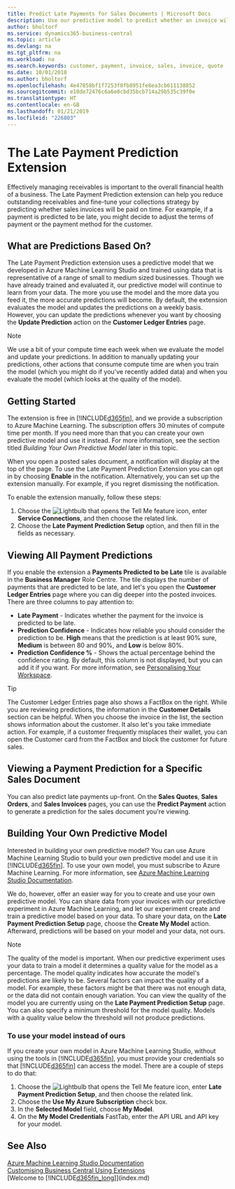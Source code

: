 ```yaml
---
title: Predict Late Payments for Sales Documents | Microsoft Docs
description: Use our predictive model to predict whether an invoice will be paid on time.
author: bholtorf
ms.service: dynamics365-business-central
ms.topic: article
ms.devlang: na
ms.tgt_pltfrm: na
ms.workload: na
ms.search.keywords: customer, payment, invoice, sales, invoice, quote
ms.date: 10/01/2018
ms.author: bholtorf
ms.openlocfilehash: 4e47858bf1f7253f8fb8951fe8ea3cb611138852
ms.sourcegitcommit: e10de72476c6a6e0cbd35bcb714a29b535c39f0e
ms.translationtype: HT
ms.contentlocale: en-GB
ms.lasthandoff: 01/21/2019
ms.locfileid: "226803"
---
```

# <a name="the-late-payment-prediction-extension"></a>The Late Payment Prediction Extension  
Effectively managing receivables is important to the overall financial health of a business. The Late Payment Prediction extension can help you reduce outstanding receivables and fine-tune your collections strategy by predicting whether sales invoices will be paid on time. For example, if a payment is predicted to be late, you might decide to adjust the terms of payment or the payment method for the customer.

## <a name="what-are-predictions-based-on"></a>What are Predictions Based On?  
The Late Payment Prediction extension uses a predictive model that we developed in Azure Machine Learning Studio and trained using data that is representative of a range of small to medium sized businesses. Though we have already trained and evaluated it, our predictive model will continue to learn from your data. The more you use the model and the more data you feed it, the more accurate predictions will become. By default, the extension evaluates the model and updates the predictions on a weekly basis. However, you can update the predictions whenever you want by choosing the **Update Prediction** action on the **Customer Ledger Entries** page.  

> [!Note]
> We use a bit of your compute time each week when we evaluate the model and update your predictions. In addition to manually updating your predictions, other actions that consume compute time are when you train the model (which you might do if you've recently added data) and when you evaluate the model (which looks at the quality of the model).

## <a name="getting-started"></a>Getting Started
The extension is free in [!INCLUDE[d365fin](includes/d365fin_md.md)], and we provide a subscription to Azure Machine Learning. The subscription offers 30 minutes of compute time per month. If you need more than that you can create your own predictive model and use it instead. For more information, see the section titled _Building Your Own Predictive Model_ later in this topic.  

When you open a posted sales document, a notification will display at the top of the page. To use the Late Payment Prediction Extension you can opt in by choosing **Enable** in the notification. Alternatively, you can set up the extension manually. For example, if you regret dismissing the notification.  

To enable the extension manually, follow these steps:

1. Choose the ![Lightbulb that opens the Tell Me feature](media/ui-search/search_small.png "Tell me what you want to do") icon, enter **Service Connections**, and then choose the related link.  
2. Choose the **Late Payment Prediction Setup** option, and then fill in the fields as necessary.

## <a name="viewing-all-payment-predictions"></a>Viewing All Payment Predictions
If you enable the extension a **Payments Predicted to be Late** tile is available in the **Business Manager** Role Centre. The tile displays the number of payments that are predicted to be late, and let's you open the **Customer Ledger Entries** page where you can dig deeper into the posted invoices. There are three columns to pay attention to:  

* **Late Payment** - Indicates whether the payment for the invoice is predicted to be late.
* **Prediction Confidence** - Indicates how reliable you should consider the prediction to be. **High** means that the prediction is at least 90% sure, **Medium** is between 80 and 90%, and **Low** is below 80%.
* **Prediction Confidence %** - Shows the actual percentage behind the confidence rating. By default, this column is not displayed, but you can add it if you want. For more information, see [Personalising Your Workspace](ui-personalization-user.md).

> [!Tip]
> The Customer Ledger Entries page also shows a FactBox on the right. While you are reviewing predictions, the information in the **Customer Details** section can be helpful. When you choose the invoice in the list, the section shows information about the customer. It also let's you take immediate action. For example, if a customer frequently misplaces their wallet, you can open the Customer card from the FactBox and block the customer for future sales.  

## <a name="viewing-a-payment-prediction-for-a-specific-sales-document"></a>Viewing a Payment Prediction for a Specific Sales Document
You can also predict late payments up-front. On the **Sales Quotes**, **Sales Orders**, and **Sales Invoices** pages, you can use the **Predict Payment** action to generate a prediction for the sales document you're viewing.

<!--## Scheduling Payment Predictions
On the **Late Payment Prediction Setup** page you can schedule updates to payment predictions for a time that is convenient for you. -->

## <a name="building-your-own-predictive-model"></a>Building Your Own Predictive Model
Interested in building your own predictive model? You can use Azure Machine Learning Studio to build your own predictive model and use it in [!INCLUDE[d365fin](includes/d365fin_md.md)]. To use your own model, you must subscribe to Azure Machine Learning. For more information, see [Azure Machine Learning Studio Documentation](https://go.microsoft.com/fwlink/?linkid=861765).  

We do, however, offer an easier way for you to create and use your own predictive model. You can share data from your invoices with our predictive experiment in Azure Machine Learning, and let our experiment create and train a predictive model based on your data. To share your data, on the **Late Payment Prediction Setup** page, choose the **Create My Model** action. Afterward, predictions will be based on your model and your data, not ours.  

> [!Note]
>   The quality of the model is important. When our predictive experiment uses your data to train a model it determines a quality value for the model as a percentage. The model quality indicates how accurate the model's predictions are likely to be. Several factors can impact the quality of a model. For example, these factors might be that there was not enough data, or the data did not contain enough variation. You can view the quality of the model you are currently using on the **Late Payment Prediction Setup** page. You can also specify a minimum threshold for the model quality. Models with a quality value below the threshold will not produce predictions.  

### <a name="to-use-your-model-instead-of-ours"></a>To use your model instead of ours  
If you create your own model in Azure Machine Learning Studio, without using the tools in [!INCLUDE[d365fin](includes/d365fin_md.md)], you must provide your credentials so that [!INCLUDE[d365fin](includes/d365fin_md.md)] can access the model. There are a couple of steps to do that:

1. Choose the ![Lightbulb that opens the Tell Me feature](media/ui-search/search_small.png "Tell me what you want to do") icon, enter **Late Payment Prediction Setup**, and then choose the related link.  
2. Choose the **Use My Azure Subscription** check box.  
3. In the **Selected Model** field, choose **My Model**.  
4. On the **My Model Credentials** FastTab, enter the API URL and API key for your model.  

## <a name="see-also"></a>See Also  
[Azure Machine Learning Studio Documentation](https://go.microsoft.com/fwlink/?linkid=861765)  
[Customising Business Central Using Extensions](ui-extensions.md)  
[Welcome to [!INCLUDE[d365fin_long](includes/d365fin_long_md.md)]](index.md)  
